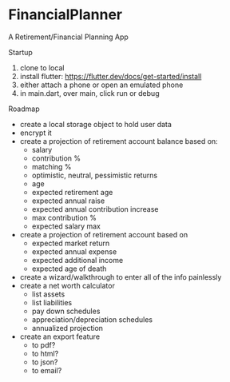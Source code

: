 # FinancialPlanner
A Retirement/Financial Planning App 

Startup

1. clone to local
2. install flutter: https://flutter.dev/docs/get-started/install
3. either attach a phone or open an emulated phone
4. in main.dart, over main, click run or debug

Roadmap

* create a local storage object to hold user data
* encrypt it
* create a projection of retirement account balance based on:
  * salary
  * contribution %
  * matching %
  * optimistic, neutral, pessimistic returns
  * age
  * expected retirement age
  * expected annual raise
  * expected annual contribution increase
  * max contribution %
  * expected salary max
* create a projection of retirement account based on
  * expected market return
  * expected annual expense
  * expected additional income
  * expected age of death
* create a wizard/walkthrough to enter all of the info painlessly
* create a net worth calculator
  * list assets
  * list liabilities
  * pay down schedules
  * appreciation/depreciation schedules
  * annualized projection
* create an export feature
  * to pdf?
  * to html?
  * to json?
  * to email?